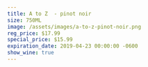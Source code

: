```yaml
---
title: A to Z  - pinot noir
size: 750ML
image: /assets/images/a-to-z-pinot-noir.png
reg_price: $17.99
special_price: $15.99
expiration_date: 2019-04-23 00:00:00 -0600
show_wine: true
---
```


